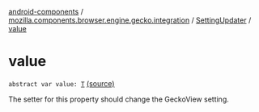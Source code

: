 [android-components](../../index.md) / [mozilla.components.browser.engine.gecko.integration](../index.md) / [SettingUpdater](index.md) / [value](./value.md)

# value

`abstract var value: `[`T`](index.md#T) [(source)](https://github.com/mozilla-mobile/android-components/blob/master/components/browser/engine-gecko-beta/src/main/java/mozilla/components/browser/engine/gecko/integration/SettingUpdater.kt#L21)

The setter for this property should change the GeckoView setting.

